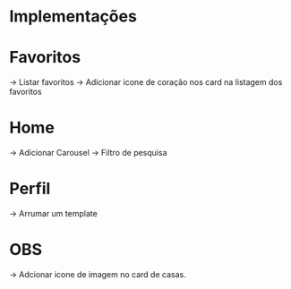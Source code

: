 # Implementações

# Favoritos

-> Listar favoritos
-> Adicionar icone de coração nos card na listagem  dos favoritos


# Home

-> Adicionar Carousel
-> Filtro de pesquisa 

# Perfil

-> Arrumar um template 

# OBS

-> Adcionar icone de imagem no card de casas.